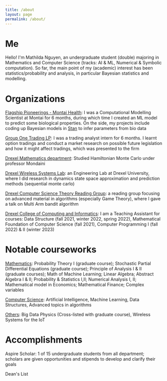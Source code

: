 ```yaml
---
title: /about
layout: page
permalink: /about/
---
```


# Me

Hello! I'm Mathilda Nguyen, an undergraduate student (double) majoring in Mathematics and Computer Science (tracks: AI & ML, Numerical & Symbolic computation). So far, the main point of my (academic) interest has been statistics/probability and analysis, in particular Bayesian statistics and modelling.


# Organizations

[Flagship Pioneerings - Montai Health](montai.com): I was a Computational Modelling Scientist at Montai for 6 months, during which time I created an ML model to predict some biological properties. On the side, my projects include coding up Bayesian models in [Stan](https://mc-stan.org/) to infer parameters from bio data

[Group One Trading LP](group1.com): I was a trading analyst intern for 6 months. I learnt option tradings and conduct a market research on possible future legislation and how it might affect tradings, which was presented to the firm

[Drexel Mathematics department](https://drexel.edu/coas/academics/departments-centers/mathematics/): Studied Hamiltonian Monte Carlo under professor Mondaini

[Drexel Wireless Systems Lab](https://research.coe.drexel.edu/ece/dwsl/): an Engineering Lab at Drexel University, where I did research in dynamics state space approximation and prediction methods (sequential monte carlo)

[Drexel Computer Science Theory Reading Group](http://theory.cs.drexel.edu/index.html): a reading group focusing on advanced material in algorithms (especially Game Theory), where I gave a talk on Multi Arm bandit algorithm

[Drexel College of Computing and Informatics](https://www.cs.drexel.edu/clc/Fa21/index.html): I am a Teaching Assistant for courses: Data Structure (fall 2021, winter 2022, spring 2022), Mathematical Foundation of Computer Science (fall 2021), Computer Programming I (fall 2022) & II (winter 2023)


# Notable courseworks

<span style="text-decoration: underline">Mathematics</span>: Probability Theory I (graduate course); Stochastic Partial Differential Equations (graduate course); Principle of Analysis I & II (graduate courses); Math of Machine Learning; Linear Algebra; Abstract Algebra I & II; Probability & Statistics I,II; Numerical Analysis I, II; Mathematical model in Economics; Mathematical Finance; Complex variables

<span style="text-decoration: underline">Computer Science</span>: Artificial Intelligence, Machine Learning, Data Structures, Advanced topics in algorithms

<span style="text-decoration: underline">Others</span>: Big Data Physics (Cross-listed with graduate course), Wireless Systems for the IoT

# Accomplishments

Aspire Scholar: 1 of 15 undergraduate students from all department; scholars are given opportunities and stipends to develop and clarify their goals

Dean's List

